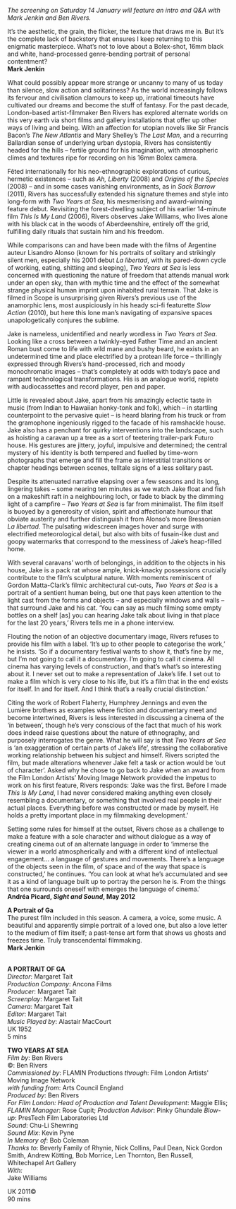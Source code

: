 

_The screening on Saturday 14 January will feature an intro and Q&A with  Mark Jenkin and Ben Rivers._

It’s the aesthetic, the grain, the flicker, the texture that draws me in. But it’s the complete lack of backstory that ensures I keep returning to this enigmatic masterpiece. What’s not to love about a Bolex-shot, 16mm black and white, hand-processed genre-bending portrait of personal contentment?  
**Mark Jenkin**

What could possibly appear more strange or uncanny to many of us today than silence, slow action and solitariness? As the world increasingly follows its fervour and civilisation clamours to keep up, irrational timeouts have cultivated our dreams and become the stuff of fantasy. For the past decade, London-based artist-filmmaker Ben Rivers has explored alternate worlds on this very earth via short films and gallery installations that offer up other ways of living and being. With an affection for utopian novels like Sir Francis Bacon’s _The New Atlantis_ and Mary Shelley’s _The Last Man_, and a recurring Ballardian sense of underlying urban dystopia, Rivers has consistently headed for the hills – fertile ground for his imagination, with atmospheric climes and textures ripe for recording on his 16mm Bolex camera.

Fêted internationally for his neo-ethnographic explorations of curious, hermetic existences – such as _Ah, Liberty_ (2008) and _Origins of the Species_ (2008) – and in some cases vanishing environments, as in _Sack Barrow_ (2011), Rivers has successfully extended his signature themes and style into long-form with _Two Years at Sea_, his mesmerising and award-winning feature debut. Revisiting the forest-dwelling subject of his earlier 14-minute film _This Is My Land_ (2006), Rivers observes Jake Williams, who lives alone with his black cat in the woods of Aberdeenshire, entirely off the grid, fulfilling daily rituals that sustain him and  his freedom.

While comparisons can and have been made with the films of Argentine auteur Lisandro Alonso (known for his portraits of solitary and strikingly silent men, especially his 2001 debut _La libertad_, with its pared-down cycle of working, eating, shitting and sleeping), _Two Years at Sea_ is less concerned with questioning the nature of freedom that attends manual work under an open sky, than with mythic time and the effect of the somewhat strange physical human imprint upon inhabited rural terrain. That Jake is filmed in Scope is unsurprising given Rivers’s previous use of the anamorphic lens, most auspiciously in his heady sci-fi featurette _Slow Action_ (2010), but here this lone man’s navigating of expansive spaces unapologetically conjures the sublime.

Jake is nameless, unidentified and nearly wordless in _Two Years at Sea_. Looking like a cross between a twinkly-eyed Father Time and an ancient Roman bust come to life with wild mane and bushy beard, he exists in an undetermined time and place electrified by a protean life force – thrillingly expressed through Rivers’s hand-processed, rich and moody monochromatic images – that’s completely at odds with today’s pace and rampant technological transformations. His is an analogue world, replete with audiocassettes and record player, pen and paper.

Little is revealed about Jake, apart from his amazingly eclectic taste in music (from Indian to Hawaiian honky-tonk and folk), which – in startling counterpoint to the pervasive quiet – is heard blaring from his truck or from the gramophone ingeniously rigged to the facade of his ramshackle house. Jake also has a penchant for quirky interventions into the landscape, such as hoisting a caravan up a tree as a sort of teetering trailer-park Futuro house. His gestures are jittery, joyful, impulsive and determined; the central mystery of his identity is both tempered and fuelled by time-worn photographs that emerge and fill the frame as interstitial transitions or chapter headings between scenes, telltale signs of a less  solitary past.

Despite its attenuated narrative elapsing over a few seasons and its long, lingering takes – some nearing ten minutes as we watch Jake float and fish on a makeshift raft in a neighbouring loch, or fade to black by the dimming light of a campfire – _Two Years at Sea_ is far from minimalist. The film itself is buoyed by a generosity of vision, spirit and affectionate humour that obviate austerity and further distinguish it from Alonso’s more Bressonian _La libertad_. The pulsating widescreen images  hover and surge with electrified meteorological detail, but also with bits of fusain-like dust and goopy watermarks that correspond to the messiness of Jake’s  heap-filled home.

With several caravans’ worth of belongings, in addition to the objects in his house, Jake is a pack rat whose ample, knick-knacky possessions crucially contribute to the film’s sculptural nature. With moments reminiscent of Gordon Matta-Clark’s filmic architectural cut-outs, _Two Years at Sea_ is a portrait of a sentient human being, but one that pays keen attention to the light cast from the forms and objects – and especially windows and walls – that surround Jake and his cat. ‘You can say as much filming some empty bottles on a shelf [as] you can hearing Jake talk about living in that place for the last 20 years,’ Rivers tells me in a phone interview.

Flouting the notion of an objective documentary image, Rivers refuses to provide his film with a label. ‘It’s up to other people to categorise the work,’ he insists. ‘So if a documentary festival wants to show it, that’s fine by me, but I’m not going to call it a documentary. I’m going to call it cinema. All cinema has varying levels of construction, and that’s what’s so interesting about it. I never set out to make a representation of Jake’s life. I set out to make a film which is very close to his life, but it’s a film that in the end exists for itself. In and for itself. And I think that’s a really crucial distinction.’

Citing the work of Robert Flaherty, Humphrey Jennings and even the Lumière brothers as examples where fiction and documentary meet and become intertwined, Rivers is less interested in discussing a cinema of the ‘in between’, though he’s very conscious of the fact that much of his work does indeed raise questions about the nature of ethnography, and purposely interrogates the genre. What he will say is that _Two Years at Sea_ is ‘an exaggeration of certain parts of Jake’s life’, stressing the collaborative working relationship between his subject and himself. Rivers scripted the film, but made alterations whenever Jake felt a task or action would be ‘out of character’. Asked why he chose to go back to Jake when an award from the Film London Artists’ Moving Image Network provided the impetus to work on his first feature, Rivers responds: ‘Jake was the first. Before I made _This Is My Land_, I had never considered making anything even closely resembling a documentary, or something that involved real people in their actual places. Everything before was constructed or made by myself. He holds a pretty important place in my filmmaking development.’

Setting some rules for himself at the outset, Rivers chose as a challenge to make a feature with a sole character and without dialogue as a way of creating cinema out of an alternate language in order to ‘immerse the viewer in a world atmospherically and with a different kind of intellectual engagement... a language of gestures and movements. There’s a language of the objects seen in the film, of space and of the way that space is constructed,’ he continues. ‘You can look at what he’s accumulated and see it as a kind of language built up to portray the person he is. From the things that one surrounds oneself with emerges the language of cinema.’  
**Andréa Picard, _Sight and Sound_, May 2012**

**A Portrait of Ga**  
The purest film included in this season. A camera, a voice, some music.  A beautiful and apparently simple portrait of a loved one, but also a love letter to the medium of film itself; a past-tense art form that shows us ghosts and freezes time. Truly transcendental filmmaking.  
**Mark Jenkin**
<br><br>

**A PORTRAIT OF GA**  
_Director_: Margaret Tait  
_Production Company_: Ancona Films  
_Producer_: Margaret Tait  
_Screenplay_: Margaret Tait  
_Camera_: Margaret Tait  
_Editor_: Margaret Tait  
_Music Played by_: Alastair MacCourt  
UK 1952  
5 mins

**TWO YEARS AT SEA**  
_Film by_: Ben Rivers  
©: Ben Rivers  
_Commissioned by_: FLAMIN Productions _through_: Film London Artists' Moving Image Network  
_with funding from_: Arts Council England  
_Produced by_: Ben Rivers  
_For Film London: Head of Production and Talent Development_: Maggie Ellis; _FLAMIN Manager_: Rose Cupit; _Production Advisor_: Pinky Ghundale _Blow-up_: PresTech Film Laboratories Ltd  
_Sound_: Chu-Li Shewring  
_Sound Mix_: Kevin Pyne  
_In Memory of_: Bob Coleman  
_Thanks to_: Beverly Family of Rhynie, Nick Collins, Paul Dean, Nick Gordon Smith, Andrew Kötting, Bob Morrice, Len Thornton, Ben Russell, Whitechapel Art Gallery  
_With:_  
Jake Williams

UK 2011©  
90 mins<br>
<br>
<!--stackedit_data:
eyJoaXN0b3J5IjpbMjk4NTkzMDkwXX0=
-->